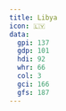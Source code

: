 ```yaml
---
title: Libya
icon: 🇱🇾
data:
  gpi: 137
  gdp: 101
  hdi: 92
  whr: 66
  col: 3
  gci: 166
  gfs: 187
---
```

